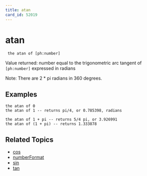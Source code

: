 ```yaml
---
title: atan
card_id: 52019
---
```


# atan

<code><pre>
the atan of [ph:number]
</pre></code>

Value returned:  number equal to the trigonometric arc tangent of <code>[ph:number]</code> expressed in radians

Note: There are 2 * pi radians in 360 degrees. 


## Examples

```
the atan of 0
the atan of 1 -- returns pi/4, or 0.785398, radians

the atan of 1 + pi -- returns 5/4 pi, or 3.926991
the atan of (1 + pi) -- returns 1.333878
```

## Related Topics

* [cos](/HyperTalkReference/functions/cos)
* [numberFormat](/HyperTalkReference/properties/numberFormat)
* [sin](/HyperTalkReference/functions/sin)
* [tan](/HyperTalkReference/functions/tan)
